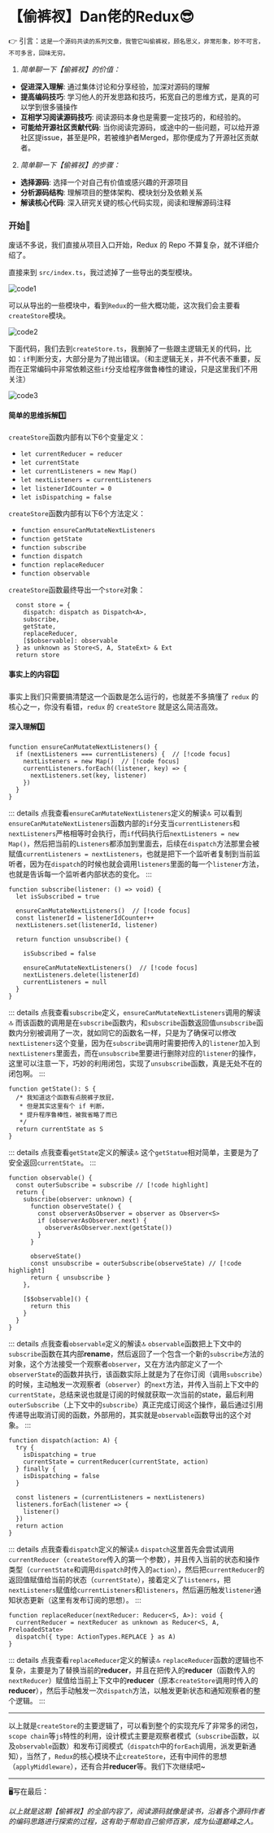 # **【偷裤衩】Dan佬的Redux**😎

👉 引言：```这是一个源码共读的系列文章，我管它叫偷裤衩，顾名思义，非常形象，妙不可言，不可多言，回味无穷。```

1. *简单聊一下【偷裤衩】的价值：*

- **促进深入理解**: 通过集体讨论和分享经验，加深对源码的理解
- **提高编码技巧**: 学习他人的开发思路和技巧，拓宽自己的思维方式，是真的可以学到很多骚操作
- **互相学习阅读源码技巧**: 阅读源码本身也是需要一定技巧的，和经验的。
- **可能给开源社区贡献代码**: 当你阅读完源码，或途中的一些问题，可以给开源社区提issue，甚至是PR，若被维护者Merged，那你便成为了开源社区贡献者。

2. *简单聊一下【偷裤衩】的步骤：*

- **选择源码**: 选择一个对自己有价值或感兴趣的开源项目
- **分析源码结构**: 理解项目的整体架构、模块划分及依赖关系
- **解读核心代码**: 深入研究关键的核心代码实现，阅读和理解源码注释

### 开始🚀

废话不多说，我们直接从项目入口开始，Redux 的 Repo 不算复杂，就不详细介绍了。

直接来到 `src/index.ts`，我过滤掉了一些导出的类型模块。

![code1](https://github.com/newObjectccc/newObjectccc.github.io/assets/42132586/54bccd02-a80b-45b4-8d2b-165b9e4e161e)

可以从导出的一些模块中，看到`Redux`的一些大概功能，这次我们会主要看`createStore`模块。

![code2](https://github.com/newObjectccc/newObjectccc.github.io/assets/42132586/23868052-4bbc-493a-9efd-0846f1bc1a16)

下面代码，我们去到`createStore.ts`，我删掉了一些跟主逻辑无关的代码，比如：`if`判断分支，大部分是为了抛出错误。（和主逻辑无关，并不代表不重要，反而在正常编码中非常依赖这些`if`分支给程序做鲁棒性的建设，只是这里我们不用关注）

![code3](https://github.com/newObjectccc/newObjectccc.github.io/assets/42132586/98ffe4d0-ff60-4c8c-8eae-d66efe6e6726)

#### 简单的思维拆解1️⃣

`createStore`函数内部有以下6个变量定义：

- `let currentReducer = reducer`
- `let currentState`
- `let currentListeners = new Map()`
- `let nextListeners = currentListeners`
- `let listenerIdCounter = 0`
- `let isDispatching = false`

`createStore`函数内部有以下6个方法定义：

- `function ensureCanMutateNextListeners`
- `function getState`
- `function subscribe`
- `function dispatch`
- `function replaceReducer`
- `function observable`

`createStore`函数最终导出一个`store`对象：

```ts:line-numbers {1}
  const store = {
    dispatch: dispatch as Dispatch<A>,
    subscribe,
    getState,
    replaceReducer,
    [$$observable]: observable
  } as unknown as Store<S, A, StateExt> & Ext
  return store
```

#### 事实上的内容2️⃣

事实上我们只需要搞清楚这一个函数是怎么运行的，也就差不多搞懂了 `redux` 的核心之一，你没有看错，`redux` 的 `createStore` 就是这么简洁高效。

#### 深入理解3️⃣

```ts:line-numbers {1}
function ensureCanMutateNextListeners() {
  if (nextListeners === currentListeners) {  // [!code focus]
    nextListeners = new Map()  // [!code focus]
    currentListeners.forEach((listener, key) => {
      nextListeners.set(key, listener)
    })
  }
}
```

::: details 点我查看`ensureCanMutateNextListeners`定义的解读🔝
可以看到`ensureCanMutateNextListeners`函数内部的`if`分支当`currentListeners`和`nextListeners`严格相等时会执行，而`if`代码执行后`nextListeners = new Map()`，然后把当前的`Listeners`都添加到里面去，后续在`dispatch`方法那里会被赋值`currentListeners = nextListeners`，也就是把下一个监听者复制到当前监听者，因为在`dispatch`的时候也就会调用`listeners`里面的每一个`listener`方法，也就是告诉每一个监听者内部状态的变化。
:::

```ts:line-numbers {1}
function subscribe(listener: () => void) {
  let isSubscribed = true

  ensureCanMutateNextListeners()  // [!code focus]
  const listenerId = listenerIdCounter++
  nextListeners.set(listenerId, listener)

  return function unsubscribe() {

    isSubscribed = false

    ensureCanMutateNextListeners()  // [!code focus]
    nextListeners.delete(listenerId)
    currentListeners = null
  }
}
```

::: details 点我查看`subscribe`定义，`ensureCanMutateNextListeners`调用的解读🔝
而该函数的调用是在`subscribe`函数内，和`subscribe`函数返回值`unsubscribe`函数内分别被调用了一次，就如同它的函数名一样，只是为了确保可以修改`nextListeners`这个变量，因为在`subscribe`调用时需要把传入的`listener`加入到`nextListeners`里面去，而在`unsubscribe`里要进行删除对应的`listener`的操作，这里可以注意一下，巧妙的利用闭包，实现了`unsubscribe`函数，真是无处不在的闭包啊。
:::

```ts:line-numbers {1}
function getState(): S {
  /* 我知道这个函数有点脱裤子放屁，
   * 但是其实这里有个 if 判断，
   * 提升程序鲁棒性，被我省略了而已
   */
  return currentState as S
}
```

::: details 点我查看`getState`定义的解读🔝
这个`getStatue`相对简单，主要是为了安全返回`currentState`。
:::

```ts:line-numbers {1}
function observable() {
  const outerSubscribe = subscribe // [!code highlight]
  return {
    subscribe(observer: unknown) {
      function observeState() {
        const observerAsObserver = observer as Observer<S>
        if (observerAsObserver.next) {
          observerAsObserver.next(getState())
        }
      }

      observeState()
      const unsubscribe = outerSubscribe(observeState) // [!code highlight]
      return { unsubscribe }
    },

    [$$observable]() {
      return this
    }
  }
}
```

::: details 点我查看`observable`定义的解读🔝
`observable`函数把上下文中的`subscribe`函数在其内部**rename**，然后返回了一个包含一个新的`subscribe`方法的对象，这个方法接受一个观察者`observer`，又在方法内部定义了一个`observerState`的函数并执行，该函数实际上就是为了在你订阅（调用`subscribe`）的时候，主动触发一次观察者（`observer`）的`next`方法，并传入当前上下文中的`currentState`，总结来说也就是订阅的时候就获取一次当前的state，最后利用`outerSubscribe`（上下文中的`subscribe`）真正完成订阅这个操作，最后通过引用传递导出取消订阅的函数，外部用的，其实就是`observable`函数导出的这个对象。
:::

```ts:line-numbers {1}
function dispatch(action: A) {
  try {
    isDispatching = true
    currentState = currentReducer(currentState, action)
  } finally {
    isDispatching = false
  }

  const listeners = (currentListeners = nextListeners)
  listeners.forEach(listener => {
    listener()
  })
  return action
}
```

::: details 点我查看`dispatch`定义的解读🔝
`dispatch`这里首先会尝试调用`currentReducer`（`createStore`传入的第一个参数），并且传入当前的状态和操作类型（`currentState`和调用`dispatch`时传入的`action`），然后把`currentReducer`的返回值赋值给当前的状态（`currentState`），接着定义了`listeners`，把`nextListeners`赋值给`currentListeners`和`listeners`，然后遍历触发`listener`通知状态更新（这里有发布订阅的思想）。
:::

```ts:line-numbers {1}
function replaceReducer(nextReducer: Reducer<S, A>): void {
  currentReducer = nextReducer as unknown as Reducer<S, A, PreloadedState>
  dispatch({ type: ActionTypes.REPLACE } as A)
}
```

::: details 点我查看`replaceReducer`定义的解读🔝
`replaceReducer`函数的逻辑也不复杂，主要是为了替换当前的**reducer**，并且在把传入的**reducer**（函数传入的`nextReducer`）赋值给当前上下文中的**reducer**（原本`createStore`调用时传入的**reducer**），然后手动触发一次`dispatch`方法，以触发更新状态和通知观察者的整个逻辑。
:::

---

以上就是`createStore`的主要逻辑了，可以看到整个的实现充斥了非常多的闭包，`scope chain`等`js`特性的利用，设计模式主要是观察者模式（`subscribe`函数，以及`observable`函数）和发布订阅模式（`dispatch`中的`forEach`调用，派发更新通知），当然了，`Redux`的核心模块不止`createStore`，还有中间件的思想（`applyMiddleware`），还有合并**reducer**等。我们下次继续吧~

---

🖥️写在最后：

*以上就是这期【偷裤衩】的全部内容了，阅读源码就像是读书，沿着各个源码作者的编码思路进行探索的过程，这有助于帮助自己偷师百家，成为仙道巅峰之人。*
